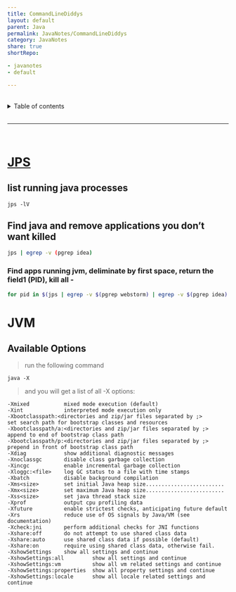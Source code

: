 ```yaml
---
title: CommandLineDiddys
layout: default
parent: Java
permalink: JavaNotes/CommandLineDiddys
category: JavaNotes
share: true
shortRepo:

- javanotes
- default

---
```


<br/>

<details markdown="block">                  
<summary>                  
Table of contents                  
</summary>                  
{: .text-delta }                  
1. TOC                  
{:toc}                  
</details>

<br/>

---

<br/>

# [JPS](https://docs.oracle.com/en/java/javase/17/docs/specs/man/jps.html)

## list running java processes

```shell
jps -lV
```

## Find java and remove applications you don’t want killed

```bash
jps | egrep -v (pgrep idea)
```

### Find apps running jvm, deliminate by first space, return the field1 (PID), kill all -

```bash
for pid in $(jps | egrep -v $(pgrep webstorm) | egrep -v $(pgrep idea)| egrep -v $(pgrep jps) | cut -d' ' -f1); do kill -9 $pid; done
```

# JVM

## Available Options

> run the following command

```shell
java -X
```

> and you will get a list of all -X options:

```shell
-Xmixed           mixed mode execution (default)
-Xint             interpreted mode execution only
-Xbootclasspath:<directories and zip/jar files separated by ;>
set search path for bootstrap classes and resources
-Xbootclasspath/a:<directories and zip/jar files separated by ;>
append to end of bootstrap class path
-Xbootclasspath/p:<directories and zip/jar files separated by ;>
prepend in front of bootstrap class path
-Xdiag            show additional diagnostic messages
-Xnoclassgc       disable class garbage collection
-Xincgc           enable incremental garbage collection
-Xloggc:<file>    log GC status to a file with time stamps
-Xbatch           disable background compilation
-Xms<size>        set initial Java heap size.........................
-Xmx<size>        set maximum Java heap size.........................
-Xss<size>        set java thread stack size
-Xprof            output cpu profiling data
-Xfuture          enable strictest checks, anticipating future default
-Xrs              reduce use of OS signals by Java/VM (see documentation)
-Xcheck:jni       perform additional checks for JNI functions
-Xshare:off       do not attempt to use shared class data
-Xshare:auto      use shared class data if possible (default)
-Xshare:on        require using shared class data, otherwise fail.
-XshowSettings    show all settings and continue
-XshowSettings:all         show all settings and continue
-XshowSettings:vm          show all vm related settings and continue
-XshowSettings:properties  show all property settings and continue
-XshowSettings:locale      show all locale related settings and continue
```